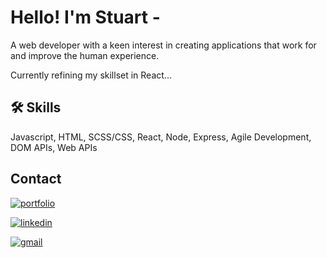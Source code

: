 # Hello! I'm Stuart - 

A web developer with a keen interest in creating applications that work for and improve the human experience.

Currently refining my skillset in React...

## 🛠 Skills
Javascript, HTML, SCSS/CSS, React, Node, Express, Agile Development, DOM APIs, Web APIs

##  Contact
[![portfolio](https://img.shields.io/badge/website-000?style=for-the-badge&logo=ko-fi&logoColor=white)](https://stuartkaija.com/)

[![linkedin](https://img.shields.io/badge/linkedin-0A66C2?style=for-the-badge&logo=linkedin&logoColor=white)](https://www.linkedin.com/in/stuartkaija)

[![gmail](https://img.shields.io/badge/gmail-DB4437?style=for-the-badge&logo=gmail&logoColor=white)](mailto:stuartkaija@gmail.com)
